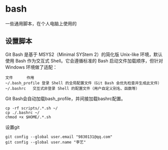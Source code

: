 # bash
一些通用脚本，在个人电脑上使用的

## 设置脚本

Git Bash 是基于 MSYS2（Minimal SYStem 2）的简化版 Unix-like 环境，默认使用 Bash 作为交互式 Shell。它会遵循标准的 Bash 启动文件加载顺序，但针对 Windows 环境做了适配：

```
文件	    作用
~/.bash_profile	登录 Shell 的全局配置文件（Git Bash 会优先检查并生成此文件）
~/.bashrc	交互式非登录 Shell 的配置文件（用户自定义别名、函数等）
```

Git Bash会自动加载bash_profile，并间接加载bashrc配置。


```
cp -rf scripts/.*.sh ~/
cp ./.bashrc ~/
chmod +x $HOME/.*.sh
```

设置git

```
git config --global user.email "9830131@qq.com"
git config --global user.name "李艺"
```

